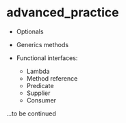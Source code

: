 # advanced_practice
- Optionals
- Generics methods
- Functional interfaces:
    
    - Lambda
    - Method reference
    - Predicate
    - Supplier
    - Consumer
   
...to be continued
